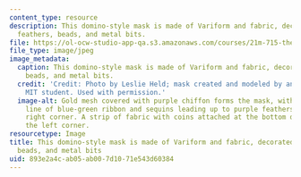 ```yaml
---
content_type: resource
description: This domino-style mask is made of Variform and fabric, decorated with
  feathers, beads, and metal bits.
file: https://ol-ocw-studio-app-qa.s3.amazonaws.com/courses/21m-715-the-craft-of-costume-design-fall-2009/893e2a4cab05ab007d1071e543d60384_IMG_0563.jpg
file_type: image/jpeg
image_metadata:
  caption: This domino-style mask is made of Variform and fabric, decorated with feathers,
    beads, and metal bits.
  credit: 'Credit: Photo by Leslie Held; mask created and modeled by an anonymous
    MIT student. Used with permission.'
  image-alt: Gold mesh covered with purple chiffon forms the mask, with a meandering
    line of blue-green ribbon and sequins leading up to purple feathers at the upper
    right corner. A strip of fabric with coins attached at the bottom dangles from
    the left corner.
resourcetype: Image
title: This domino-style mask is made of Variform and fabric, decorated with feathers,
  beads, and metal bits
uid: 893e2a4c-ab05-ab00-7d10-71e543d60384
---
```

